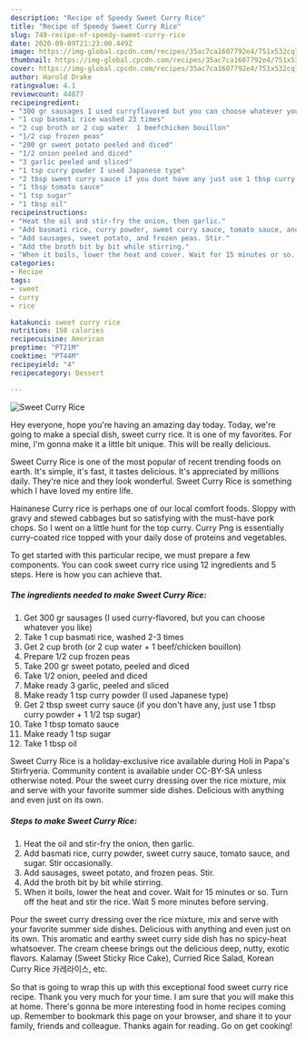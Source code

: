 ```yaml
---
description: "Recipe of Speedy Sweet Curry Rice"
title: "Recipe of Speedy Sweet Curry Rice"
slug: 749-recipe-of-speedy-sweet-curry-rice
date: 2020-09-09T21:23:00.449Z
image: https://img-global.cpcdn.com/recipes/35ac7ca1607792e4/751x532cq70/sweet-curry-rice-recipe-main-photo.jpg
thumbnail: https://img-global.cpcdn.com/recipes/35ac7ca1607792e4/751x532cq70/sweet-curry-rice-recipe-main-photo.jpg
cover: https://img-global.cpcdn.com/recipes/35ac7ca1607792e4/751x532cq70/sweet-curry-rice-recipe-main-photo.jpg
author: Harold Drake
ratingvalue: 4.1
reviewcount: 44877
recipeingredient:
- "300 gr sausages I used curryflavored but you can choose whatever you like"
- "1 cup basmati rice washed 23 times"
- "2 cup broth or 2 cup water  1 beefchicken bouillon"
- "1/2 cup frozen peas"
- "200 gr sweet potato peeled and diced"
- "1/2 onion peeled and diced"
- "3 garlic peeled and sliced"
- "1 tsp curry powder I used Japanese type"
- "2 tbsp sweet curry sauce if you dont have any just use 1 tbsp curry powder  1 12 tsp sugar"
- "1 tbsp tomato sauce"
- "1 tsp sugar"
- "1 tbsp oil"
recipeinstructions:
- "Heat the oil and stir-fry the onion, then garlic."
- "Add basmati rice, curry powder, sweet curry sauce, tomato sauce, and sugar. Stir occasionally."
- "Add sausages, sweet potato, and frozen peas. Stir."
- "Add the broth bit by bit while stirring."
- "When it boils, lower the heat and cover. Wait for 15 minutes or so. Turn off the heat and stir the rice. Wait 5 more minutes before serving."
categories:
- Recipe
tags:
- sweet
- curry
- rice

katakunci: sweet curry rice 
nutrition: 158 calories
recipecuisine: American
preptime: "PT21M"
cooktime: "PT44M"
recipeyield: "4"
recipecategory: Dessert

---
```



![Sweet Curry Rice](https://img-global.cpcdn.com/recipes/35ac7ca1607792e4/751x532cq70/sweet-curry-rice-recipe-main-photo.jpg)

Hey everyone, hope you're having an amazing day today. Today, we're going to make a special dish, sweet curry rice. It is one of my favorites. For mine, I'm gonna make it a little bit unique. This will be really delicious.

Sweet Curry Rice is one of the most popular of recent trending foods on earth. It's simple, it's fast, it tastes delicious. It's appreciated by millions daily. They're nice and they look wonderful. Sweet Curry Rice is something which I have loved my entire life.

Hainanese Curry rice is perhaps one of our local comfort foods. Sloppy with gravy and stewed cabbages but so satisfying with the must-have pork chops. So I went on a little hunt for the top curry. Curry Png is essentially curry-coated rice topped with your daily dose of proteins and vegetables.


To get started with this particular recipe, we must prepare a few components. You can cook sweet curry rice using 12 ingredients and 5 steps. Here is how you can achieve that.

<!--inarticleads1-->

##### The ingredients needed to make Sweet Curry Rice:

1. Get 300 gr sausages (I used curry-flavored, but you can choose whatever you like)
1. Take 1 cup basmati rice, washed 2-3 times
1. Get 2 cup broth (or 2 cup water + 1 beef/chicken bouillon)
1. Prepare 1/2 cup frozen peas
1. Take 200 gr sweet potato, peeled and diced
1. Take 1/2 onion, peeled and diced
1. Make ready 3 garlic, peeled and sliced
1. Make ready 1 tsp curry powder (I used Japanese type)
1. Get 2 tbsp sweet curry sauce (if you don&#39;t have any, just use 1 tbsp curry powder + 1 1/2 tsp sugar)
1. Take 1 tbsp tomato sauce
1. Make ready 1 tsp sugar
1. Take 1 tbsp oil


Sweet Curry Rice is a holiday-exclusive rice available during Holi in Papa&#39;s Stirfryeria. Community content is available under CC-BY-SA unless otherwise noted. Pour the sweet curry dressing over the rice mixture, mix and serve with your favorite summer side dishes. Delicious with anything and even just on its own. 

<!--inarticleads2-->

##### Steps to make Sweet Curry Rice:

1. Heat the oil and stir-fry the onion, then garlic.
1. Add basmati rice, curry powder, sweet curry sauce, tomato sauce, and sugar. Stir occasionally.
1. Add sausages, sweet potato, and frozen peas. Stir.
1. Add the broth bit by bit while stirring.
1. When it boils, lower the heat and cover. Wait for 15 minutes or so. Turn off the heat and stir the rice. Wait 5 more minutes before serving.


Pour the sweet curry dressing over the rice mixture, mix and serve with your favorite summer side dishes. Delicious with anything and even just on its own. This aromatic and earthy sweet curry side dish has no spicy-heat whatsoever. The cream cheese brings out the delicious deep, nutty, exotic flavors. Kalamay (Sweet Sticky Rice Cake), Curried Rice Salad, Korean Curry Rice 카레라이스, etc. 

So that is going to wrap this up with this exceptional food sweet curry rice recipe. Thank you very much for your time. I am sure that you will make this at home. There's gonna be more interesting food in home recipes coming up. Remember to bookmark this page on your browser, and share it to your family, friends and colleague. Thanks again for reading. Go on get cooking!
